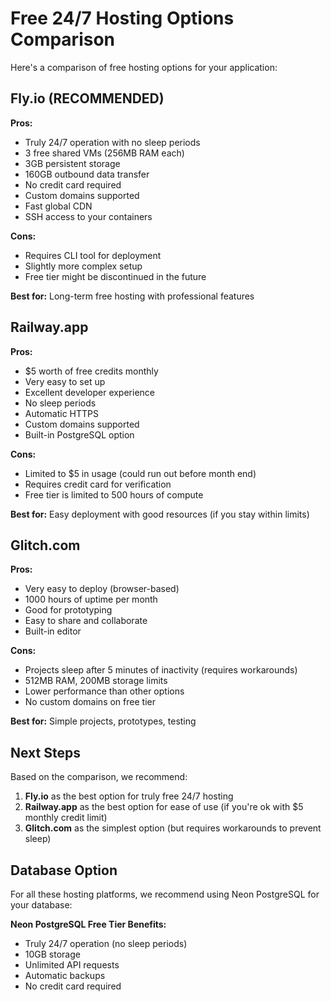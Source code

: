 # Free 24/7 Hosting Options Comparison

Here's a comparison of free hosting options for your application:

## Fly.io (RECOMMENDED)

**Pros:**
- Truly 24/7 operation with no sleep periods
- 3 free shared VMs (256MB RAM each)
- 3GB persistent storage
- 160GB outbound data transfer
- No credit card required
- Custom domains supported
- Fast global CDN
- SSH access to your containers

**Cons:**
- Requires CLI tool for deployment
- Slightly more complex setup
- Free tier might be discontinued in the future

**Best for:** Long-term free hosting with professional features

## Railway.app

**Pros:**
- $5 worth of free credits monthly
- Very easy to set up
- Excellent developer experience
- No sleep periods
- Automatic HTTPS
- Custom domains supported
- Built-in PostgreSQL option

**Cons:**
- Limited to $5 in usage (could run out before month end)
- Requires credit card for verification
- Free tier is limited to 500 hours of compute

**Best for:** Easy deployment with good resources (if you stay within limits)

## Glitch.com

**Pros:**
- Very easy to deploy (browser-based)
- 1000 hours of uptime per month
- Good for prototyping
- Easy to share and collaborate
- Built-in editor

**Cons:**
- Projects sleep after 5 minutes of inactivity (requires workarounds)
- 512MB RAM, 200MB storage limits
- Lower performance than other options
- No custom domains on free tier

**Best for:** Simple projects, prototypes, testing

## Next Steps

Based on the comparison, we recommend:

1. **Fly.io** as the best option for truly free 24/7 hosting
2. **Railway.app** as the best option for ease of use (if you're ok with $5 monthly credit limit)
3. **Glitch.com** as the simplest option (but requires workarounds to prevent sleep)

## Database Option

For all these hosting platforms, we recommend using Neon PostgreSQL for your database:

**Neon PostgreSQL Free Tier Benefits:**
- Truly 24/7 operation (no sleep periods)
- 10GB storage
- Unlimited API requests
- Automatic backups
- No credit card required